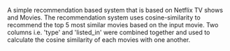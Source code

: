 A simple recommendation based system that is based on Netflix TV shows and Movies. 
The recommendation system uses cosine-similarity to recommend the top 5 most similar movies based on the input movie.
Two columns i.e. 'type' and 'listed_in' were combined together and used to calculate the cosine similarity of each movies with one another. 

